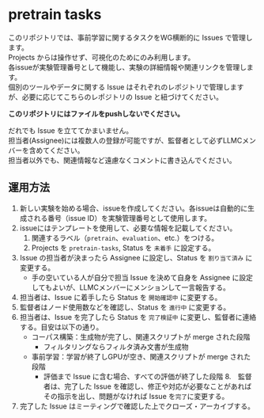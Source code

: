 # pretrain tasks
このリポジトリでは、事前学習に関するタスクをWG横断的に Issues で管理します。<br>
Projects からは操作せず、可視化のためにのみ利用します。<br>
各issueが実験管理番号として機能し、実験の詳細情報や関連リンクを管理します。<br>
個別のツールやデータに関する Issue はそれぞれのレポジトリで管理しますが、必要に応じてこちらのレポジトリの Issue と紐づけてください。

**このリポジトリにはファイルをpushしないでください。** 

だれでも Issue を立ててかまいません。<br>
担当者(Assignee)には複数人の登録が可能ですが、監督者として必ずLLMCメンバーを含めてください。<br>
担当者以外でも、関連情報など遠慮なくコメントに書き込んでください。

## 運用方法
1. 新しい実験を始める場合、issueを作成してください。各issueは自動的に生成される番号（issue ID）を実験管理番号として使用します。
2. issueにはテンプレートを使用して、必要な情報を記載してください。
   1. 関連するラベル（`pretrain`、`evaluation`、etc.）をつける。
   2. Projects を `pretrain-tasks`, Status を `未着手` に設定する。
3. Issue の担当者が決まったら Assignee に設定し、Status を `割り当て済み` に変更する。
   - 手の空いている人が自分で担当 Issue を決めて自身を Assignee に設定してもよいが、LLMCメンバーにメンションして一言報告する。
4. 担当者は、Issue に着手したら Status を `開始確認中` に変更する。
5. 監督者はノード使用数などを確認し、Status を `進行中` に変更する。
6. 担当者は、Issue を完了したら Status を `完了検証中` に変更し、監督者に連絡する。目安は以下の通り。
   - コーパス構築：生成物が完了し、関連スクリプトが merge された段階
      - フィルタリングならフィルタ済み文書が生成物
   - 事前学習：学習が終了しGPUが空き、関連スクリプトが merge された段階
      - 評価まで Issue に含む場合、すべての評価が終了した段階
8.　監督者は、完了した Issue を確認し、修正や対応が必要なことがあればその指示を出し、問題がなければ Issue を`完了`に変更する。
9. 完了した Issue はミーティングで確認した上でクローズ・アーカイブする。
